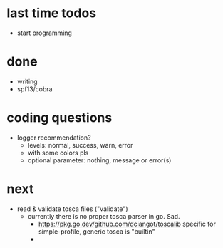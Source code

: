 # last time todos
- start programming

# done
- writing
- spf13/cobra

# coding questions
- logger recommendation?
  - levels: normal, success, warn, error
  - with some colors pls
  - optional parameter: nothing, message or error(s)

# next
- read & validate tosca files ("validate")
  - currently there is no proper tosca parser in go. Sad.
    - https://pkg.go.dev/github.com/dciangot/toscalib specific for simple-profile, generic tosca is "builtin"
    - 
